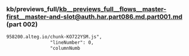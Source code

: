 ### kb/previews_full/kb__previews_full__flows__master-first__master-and-slot@auth.har.part086.md.part001.md (part 002)

```md
958200.alteg.io/chunk-KO722YSM.js",
                "lineNumber": 0,
                "columnNumb
```

```
